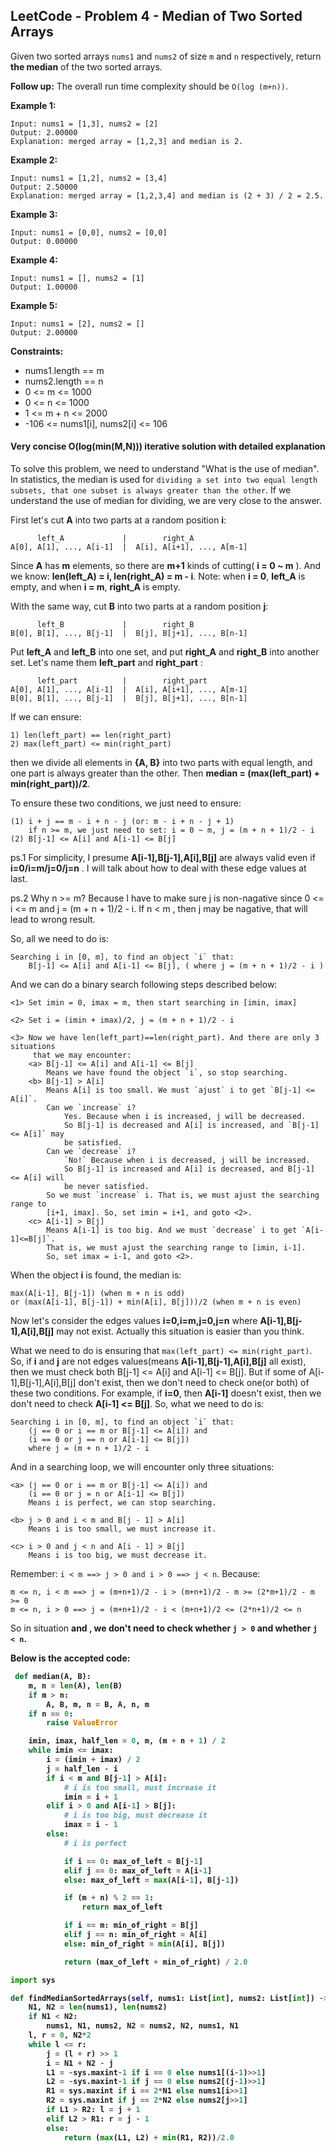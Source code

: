 ## LeetCode - Problem 4 - Median of Two Sorted Arrays

Given two sorted arrays `nums1` and `nums2` of size `m` and `n` respectively, 
return **the median** of the two sorted arrays.

**Follow up:** The overall run time complexity should be `O(log (m+n))`.

**Example 1:**

```
Input: nums1 = [1,3], nums2 = [2]
Output: 2.00000
Explanation: merged array = [1,2,3] and median is 2.
```

**Example 2:**

```
Input: nums1 = [1,2], nums2 = [3,4]
Output: 2.50000
Explanation: merged array = [1,2,3,4] and median is (2 + 3) / 2 = 2.5.
```

**Example 3:**

```
Input: nums1 = [0,0], nums2 = [0,0]
Output: 0.00000
```

**Example 4:**

```
Input: nums1 = [], nums2 = [1]
Output: 1.00000
```

**Example 5:**

```
Input: nums1 = [2], nums2 = []
Output: 2.00000
```
 
**Constraints:**

* nums1.length == m
* nums2.length == n
* 0 <= m <= 1000
* 0 <= n <= 1000
* 1 <= m + n <= 2000
* -106 <= nums1[i], nums2[i] <= 106

#### Very concise O(log(min(M,N))) iterative solution with detailed explanation

To solve this problem, we need to understand "What is the use of median". 
In statistics, the median is used for 
`dividing a set into two equal length subsets, that one subset is always greater than the other`. 
If we understand the use of median for dividing, we are very close to the answer.

First let's cut **A** into two parts at a random position **i**:

```
      left_A             |        right_A
A[0], A[1], ..., A[i-1]  |  A[i], A[i+1], ..., A[m-1]
```

Since **A** has **m** elements, so there are **m+1** kinds of cutting( **i = 0 ~ m** ). 
And we know: **len(left_A) = i, len(right_A) = m - i**. 
Note: when **i = 0**, **left_A** is empty, and when **i = m**, **right_A** is empty.

With the same way, cut **B** into two parts at a random position **j**:

```
      left_B             |        right_B
B[0], B[1], ..., B[j-1]  |  B[j], B[j+1], ..., B[n-1]
```

Put **left_A** and **left_B** into one set, and put **right_A** and **right_B** 
into another set. Let's name them **left_part** and **right_part** :

```
      left_part          |        right_part
A[0], A[1], ..., A[i-1]  |  A[i], A[i+1], ..., A[m-1]
B[0], B[1], ..., B[j-1]  |  B[j], B[j+1], ..., B[n-1]
```

If we can ensure:

```
1) len(left_part) == len(right_part)
2) max(left_part) <= min(right_part)
```

then we divide all elements in **{A, B}** into two parts with equal length, 
and one part is always greater than the other. 
Then **median = (max(left_part) + min(right_part))/2**.

To ensure these two conditions, we just need to ensure:

```
(1) i + j == m - i + n - j (or: m - i + n - j + 1)
    if n >= m, we just need to set: i = 0 ~ m, j = (m + n + 1)/2 - i
(2) B[j-1] <= A[i] and A[i-1] <= B[j]
```

ps.1 For simplicity, I presume **A[i-1],B[j-1],A[i],B[j]** are always valid even if **i=0/i=m/j=0/j=n** . 
I will talk about how to deal with these edge values at last.

ps.2 Why n >= m? Because I have to make sure j is non-nagative since 0 <= i <= m and j = (m + n + 1)/2 - i. If n < m , then j may be nagative, that will lead to wrong result.

So, all we need to do is:

```
Searching i in [0, m], to find an object `i` that:
    B[j-1] <= A[i] and A[i-1] <= B[j], ( where j = (m + n + 1)/2 - i )
```

And we can do a binary search following steps described below:

```
<1> Set imin = 0, imax = m, then start searching in [imin, imax]

<2> Set i = (imin + imax)/2, j = (m + n + 1)/2 - i

<3> Now we have len(left_part)==len(right_part). And there are only 3 situations
     that we may encounter:
    <a> B[j-1] <= A[i] and A[i-1] <= B[j]
        Means we have found the object `i`, so stop searching.
    <b> B[j-1] > A[i]
        Means A[i] is too small. We must `ajust` i to get `B[j-1] <= A[i]`.
        Can we `increase` i?
            Yes. Because when i is increased, j will be decreased.
            So B[j-1] is decreased and A[i] is increased, and `B[j-1] <= A[i]` may
            be satisfied.
        Can we `decrease` i?
            `No!` Because when i is decreased, j will be increased.
            So B[j-1] is increased and A[i] is decreased, and B[j-1] <= A[i] will
            be never satisfied.
        So we must `increase` i. That is, we must ajust the searching range to
        [i+1, imax]. So, set imin = i+1, and goto <2>.
    <c> A[i-1] > B[j]
        Means A[i-1] is too big. And we must `decrease` i to get `A[i-1]<=B[j]`.
        That is, we must ajust the searching range to [imin, i-1].
        So, set imax = i-1, and goto <2>.
```

When the object **i** is found, the median is:

```
max(A[i-1], B[j-1]) (when m + n is odd)
or (max(A[i-1], B[j-1]) + min(A[i], B[j]))/2 (when m + n is even)
```

Now let's consider the edges values **i=0,i=m,j=0,j=n** where **A[i-1],B[j-1],A[i],B[j]** 
may not exist. Actually this situation is easier than you think.

What we need to do is ensuring that `max(left_part) <= min(right_part)`. 
So, if **i** and **j** are not edges values(means **A[i-1],B[j-1],A[i],B[j]** all exist), 
then we must check both B[j-1] <= A[i] and A[i-1] <= B[j]. But if some of A[i-1],B[j-1],A[i],B[j] don't exist, 
then we don't need to check one(or both) of these two conditions. 
For example, if **i=0**, then **A[i-1]** doesn't exist, 
then we don't need to check **A[i-1] <= B[j]**. So, what we need to do is:

```
Searching i in [0, m], to find an object `i` that:
    (j == 0 or i == m or B[j-1] <= A[i]) and
    (i == 0 or j == n or A[i-1] <= B[j])
    where j = (m + n + 1)/2 - i
```

And in a searching loop, we will encounter only three situations:

```
<a> (j == 0 or i == m or B[j-1] <= A[i]) and
    (i == 0 or j = n or A[i-1] <= B[j])
    Means i is perfect, we can stop searching.

<b> j > 0 and i < m and B[j - 1] > A[i]
    Means i is too small, we must increase it.

<c> i > 0 and j < n and A[i - 1] > B[j]
    Means i is too big, we must decrease it.
```

Remember: `i < m ==> j > 0 and i > 0 ==> j < n`. Because:

```
m <= n, i < m ==> j = (m+n+1)/2 - i > (m+n+1)/2 - m >= (2*m+1)/2 - m >= 0    
m <= n, i > 0 ==> j = (m+n+1)/2 - i < (m+n+1)/2 <= (2*n+1)/2 <= n
```

So in situation <b> and <c>, we don't need to check whether `j > 0` and whether `j < n`.

Below is the accepted code:

```python
 def median(A, B):
    m, n = len(A), len(B)
    if m > n:
        A, B, m, n = B, A, n, m
    if n == 0:
        raise ValueError

    imin, imax, half_len = 0, m, (m + n + 1) / 2
    while imin <= imax:
        i = (imin + imax) / 2
        j = half_len - i
        if i < m and B[j-1] > A[i]:
            # i is too small, must increase it
            imin = i + 1
        elif i > 0 and A[i-1] > B[j]:
            # i is too big, must decrease it
            imax = i - 1
        else:
            # i is perfect

            if i == 0: max_of_left = B[j-1]
            elif j == 0: max_of_left = A[i-1]
            else: max_of_left = max(A[i-1], B[j-1])

            if (m + n) % 2 == 1:
                return max_of_left

            if i == m: min_of_right = B[j]
            elif j == n: min_of_right = A[i]
            else: min_of_right = min(A[i], B[j])

            return (max_of_left + min_of_right) / 2.0
```

```python
import sys

def findMedianSortedArrays(self, nums1: List[int], nums2: List[int]) -> float:
    N1, N2 = len(nums1), len(nums2)
    if N1 < N2: 
        nums1, N1, nums2, N2 = nums2, N2, nums1, N1
    l, r = 0, N2*2
    while l <= r:
        j = (l + r) >> 1
        i = N1 + N2 - j
        L1 = -sys.maxint-1 if i == 0 else nums1[(i-1)>>1]
        L2 = -sys.maxint-1 if j == 0 else nums2[(j-1)>>1]
        R1 = sys.maxint if i == 2*N1 else nums1[i>>1]
        R2 = sys.maxint if j == 2*N2 else nums2[j>>1]
        if L1 > R2: l = j + 1
        elif L2 > R1: r = j - 1
        else:
            return (max(L1, L2) + min(R1, R2))/2.0
```
